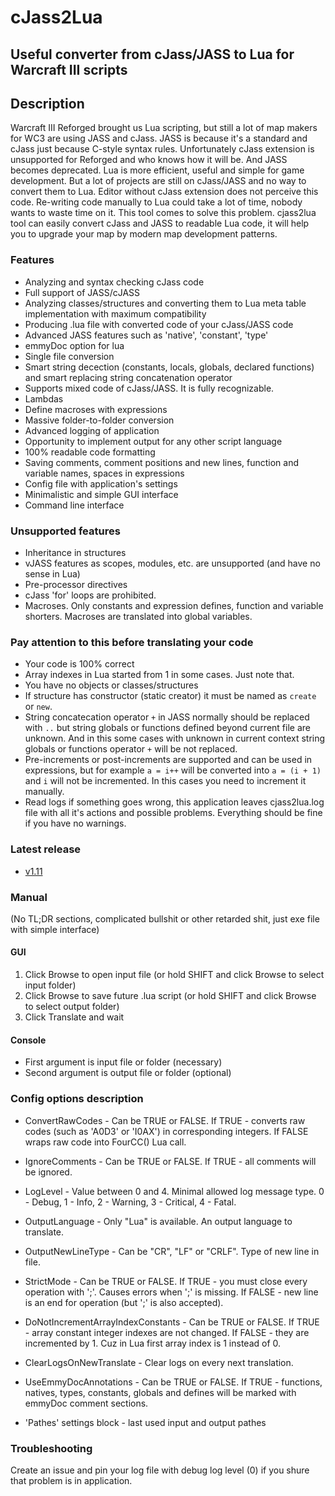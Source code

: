 # cJass2Lua
## Useful converter from cJass/JASS to Lua for Warcraft III scripts

## Description
Warcraft III Reforged brought us Lua scripting, but still a lot of map makers for WC3 are using JASS and cJass. JASS is because it's a standard and cJass just because C-style syntax rules. Unfortunately cJass extension is unsupported for Reforged and who knows how it will be. And JASS becomes deprecated. Lua is more efficient, useful and simple for game development. But a lot of projects are still on cJass/JASS and no way to convert them to Lua. Editor without cJass extension does not perceive this code. Re-writing code manually to Lua could take a lot of time, nobody wants to waste time on it. This tool comes to solve this problem. cjass2lua tool can easily convert cJass and JASS to readable Lua code, it will help you to upgrade your map by modern map development patterns. 

### Features
- Analyzing and syntax checking cJass code
- Full support of JASS/cJASS
- Analyzing classes/structures and converting them to Lua meta table implementation with maximum compatibility
- Producing .lua file with converted code of your cJass/JASS code
- Advanced JASS features such as 'native', 'constant', 'type'
- emmyDoc option for lua
- Single file conversion
- Smart string decection (constants, locals, globals, declared functions) and smart replacing string concatenation operator
- Supports mixed code of cJass/JASS. It is fully recognizable.
- Lambdas
- Define macroses with expressions
- Massive folder-to-folder conversion
- Advanced logging of application
- Opportunity to implement output for any other script language
- 100% readable code formatting
- Saving comments, comment positions and new lines, function and variable names, spaces in expressions
- Config file with application's settings
- Minimalistic and simple GUI interface
- Command line interface

### Unsupported features
- Inheritance in structures
- vJASS features as scopes, modules, etc. are unsupported (and have no sense in Lua)
- Pre-processor directives
- cJass 'for' loops are prohibited.
- Macroses. Only constants and expression defines, function and variable shorters. Macroses are translated into global variables.

### Pay attention to this before translating your code
- Your code is 100% correct
- Array indexes in Lua started from 1 in some cases. Just note that.
- You have no objects or classes/structures
- If structure has constructor (static creator) it must be named as `create` or `new`.
- String concatecation operator `+` in JASS normally should be replaced with `..` but string globals or functions defined beyond current file are unknown. And in this some cases with unknown in current context string globals or functions operator `+` will be not replaced.
- Pre-increments or post-increments are supported and can be used in expressions, but for example `a = i++` will be converted into `a = (i + 1)` and `i` will not be incremented. In this cases you need to increment it manually.
- Read logs if something goes wrong, this application leaves cjass2lua.log file with all it's actions and possible problems. Everything should be fine if you have no warnings.

### Latest release
- [v1.11](https://github.com/fullmetal-a/cjass2lua/releases/tag/v1.11)

### Manual
 (No TL;DR sections, complicated bullshit or other retarded shit, just exe file with simple interface)
#### GUI
1. Click Browse to open input file (or hold SHIFT and click Browse to select input folder)
2. Click Browse to save future .lua script (or hold SHIFT and click Browse to select output folder)
3. Click Translate and wait
#### Console
- First argument is input file or folder (necessary)
- Second argument is output file or folder (optional)

### Config options description
- ConvertRawCodes - Can be TRUE or FALSE. If TRUE - converts raw codes (such as 'A0D3' or 'I0AX') in corresponding integers. If FALSE wraps raw code into FourCC() Lua call.
- IgnoreComments - Can be TRUE or FALSE. If TRUE - all comments will be ignored.
- LogLevel - Value between 0 and 4. Minimal allowed log message type. 0 - Debug, 1 - Info, 2 - Warning, 3 - Critical, 4 - Fatal.
- OutputLanguage - Only "Lua" is available. An output language to translate. 
- OutputNewLineType - Can be "CR", "LF" or "CRLF". Type of new line in file.
- StrictMode - Can be TRUE or FALSE. If TRUE - you must close every operation with ';'. Causes errors when ';' is missing. If FALSE - new line is an end for operation (but ';' is also accepted).
- DoNotIncrementArrayIndexConstants - Can be TRUE or FALSE. If TRUE - array constant integer indexes are not changed. If FALSE - they are incremented by 1. Cuz in Lua first array index is 1 instead of 0.
- ClearLogsOnNewTranslate - Clear logs on every next translation.
- UseEmmyDocAnnotations - Can be TRUE or FALSE. If TRUE - functions, natives, types, constants, globals and defines will be marked with emmyDoc comment sections.

- 'Pathes' settings block - last used input and output pathes

### Troubleshooting
Create an issue and pin your log file with debug log level (0) if you shure that problem is in application.
